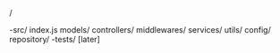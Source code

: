 /

 -src/
       index.js
       models/
       controllers/
       middlewares/
       services/
       utils/
       config/
       repository/
 -tests/ [later]